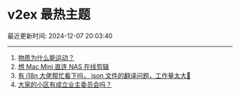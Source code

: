 # v2ex 最热主题

最近更新时间: 2024-12-07 20:03:40

--- 
1. [物质为什么能运动？](https://www.v2ex.com/t/1095649) 
2. [想 Mac Mini 直连 NAS 在线剪辑](https://www.v2ex.com/t/1095650) 
3. [有 i18n 大佬帮忙看下吗， json 文件的翻译问题，工作量太大🤪](https://www.v2ex.com/t/1095668) 
4. [大家的小区有成立业主委员会吗？](https://www.v2ex.com/t/1095678) 
